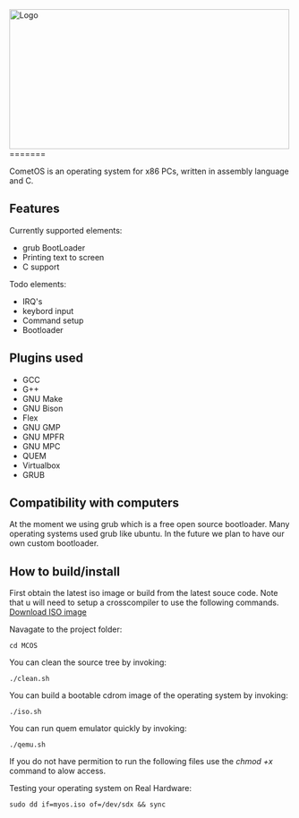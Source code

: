 <img src="documentation/images/MCOS-logo.png" alt="Logo" height="250" width="500">
=======

CometOS is an operating system for x86 PCs, written in assembly language and C.

## Features

Currently supported elements:

- grub BootLoader
- Printing text to screen
- C support

Todo elements:

- IRQ's
- keybord input
- Command setup
- Bootloader

## Plugins used

- GCC
- G++
- GNU Make
- GNU Bison
- Flex
- GNU GMP
- GNU MPFR
- GNU MPC
- QUEM
- Virtualbox
- GRUB

## Compatibility with computers

At the moment we using grub which is a free open source bootloader. Many operating systems used grub like ubuntu. In the future we plan to have our own custom bootloader.

## How to build/install

First obtain the latest iso image or build from the latest souce code. Note that u will need to setup a crosscompiler to use the following commands.
[Download ISO image](#)

Navagate to the project folder:
```
cd MCOS
```

You can clean the source tree by invoking:
```
./clean.sh
```

You can build a bootable cdrom image of the operating system by invoking:
```
./iso.sh
```

You can run quem emulator quickly by invoking:
```
./qemu.sh
```

If you do not have permition to run the following files use the *chmod +x* command to alow access.

Testing your operating system on Real Hardware:
```
sudo dd if=myos.iso of=/dev/sdx && sync
```
